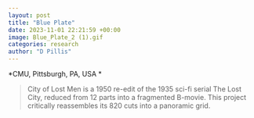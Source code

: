 ```yaml
---
layout: post
title: "Blue Plate"
date: 2023-11-01 22:21:59 +00:00
image: Blue_Plate_2 (1).gif
categories: research
author: "D Pillis"
---
```

*CMU, Pittsburgh, PA, USA *
<blockquote>
  <p>
City of Lost Men is a 1950 re-edit of the 1935 sci-fi serial The Lost City, reduced from 12 parts into a fragmented B-movie. This project critically reassembles its 820 cuts into a panoramic grid.
  </p>
</blockquote>

